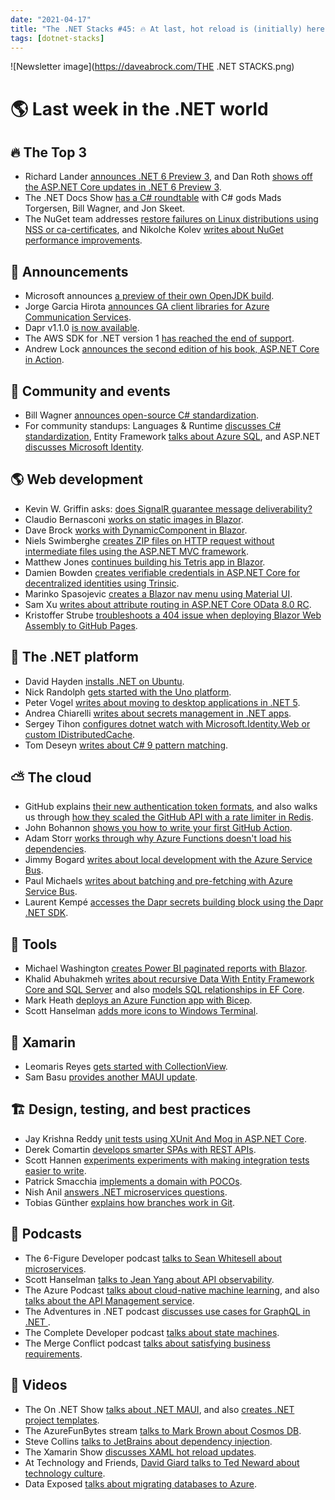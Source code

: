 ```yaml
---
date: "2021-04-17"
title: "The .NET Stacks #45: 🔥 At last, hot reload is (initially) here"
tags: [dotnet-stacks]
---
```


![Newsletter image](https://daveabrock.com/THE .NET STACKS.png)



# 🌎 Last week in the .NET world

## 🔥 The Top 3

- Richard Lander [announces .NET 6 Preview 3](https://devblogs.microsoft.com/dotnet/announcing-net-6-preview-3), and Dan Roth [shows off the ASP.NET Core updates in .NET 6 Preview 3](https://devblogs.microsoft.com/aspnet/asp-net-core-updates-in-net-6-preview-3).
- The .NET Docs Show [has a C# roundtable](https://www.youtube.com/watch?v=U6cwOzUqjxY) with C# gods Mads Torgersen, Bill Wagner, and Jon Skeet.
- The NuGet team addresses [restore failures on Linux distributions using NSS or ca-certificates](https://devblogs.microsoft.com/nuget/net-5-nuget-restore-failures-on-linux-distributions-using-nss-or-ca-certificates), and Nikolche Kolev [writes about NuGet performance improvements](https://devblogs.microsoft.com/visualstudio/performance-improvements-in-nuget).

## 📢 Announcements

- Microsoft announces [a preview of their own OpenJDK build](https://devblogs.microsoft.com/java/announcing-preview-of-microsoft-build-of-openjdk).
- Jorge Garcia Hirota [announces GA client libraries for Azure Communication Services](https://devblogs.microsoft.com/azure-sdk/communication-services-ga).
- Dapr v1.1.0 [is now available](https://blog.dapr.io/posts/2021/04/02/dapr-v1.1.0-is-now-available/).
- The AWS SDK for .NET version 1 [has reached the end of support](https://aws.amazon.com/blogs/developer/aws-sdk-for-net-version-1-has-reached-the-end-of-support/).
- Andrew Lock [announces the second edition of his book, ASP.NET Core in Action](https://andrewlock.net/my-new-book-aspnetcore-in-action-2e-is-available-now/).
  
## 📅 Community and events

- Bill Wagner [announces open-source C# standardization](https://devblogs.microsoft.com/dotnet/announcing-open-source-c-standardization-standards).
- For community standups: Languages & Runtime [discusses C# standardization](https://www.youtube.com/watch?v=Rksr7XzyOPA), Entity Framework [talks about Azure SQL](https://www.youtube.com/watch?v=GhIhwCafilk), and ASP.NET [discusses Microsoft Identity](https://www.youtube.com/watch?v=kF-su6ejbBI).

## 🌎 Web development

- Kevin W. Griffin asks: [does SignalR guarantee message deliverability?](https://consultwithgriff.com/signalr-message-guarantee-deliverability/)
- Claudio Bernasconi [works on static images in Blazor](https://www.claudiobernasconi.ch/2021/04/07/blazor-static-images/).
- Dave Brock [works with DynamicComponent in Blazor](https://daveabrock.com/2021/04/08/blazor-dynamic-component).
- Niels Swimberghe [creates ZIP files on HTTP request without intermediate files using the ASP.NET MVC framework](https://swimburger.net/blog/dotnet/create-zip-files-on-http-request-without-intermediate-files-using-aspdotnet-mvc-framework).
- Matthew Jones [continues building his Tetris app in Blazor](https://exceptionnotfound.net/tetris-in-blazor-part-3-tetrominos/).
- Damien Bowden [creates verifiable credentials in ASP.NET Core for decentralized identities using Trinsic](https://damienbod.com/2021/04/05/creating-verifiable-credentials-in-asp-net-core-for-decentralized-identities-using-trinsic/).
- Marinko Spasojevic [creates a Blazor nav menu using Material UI](https://code-maze.com/creating-blazor-material-navigation-menu/).
- Sam Xu [writes about attribute routing in ASP.NET Core OData 8.0 RC](https://devblogs.microsoft.com/odata/attribute-routing-in-asp-net-core-odata-8-0-rc).
- Kristoffer Strube [troubleshoots a 404 issue when deploying Blazor Web Assembly to GitHub Pages](https://blog.elmah.io/blazor-wasm-404-error-and-fix-for-github-pages/).

## 🥅 The .NET platform

- David Hayden [installs .NET on Ubuntu](https://www.davidhayden.me/blog/install-net5-on-ubuntu-20-04).
- Nick Randolph [gets started with the Uno platform](https://nicksnettravels.builttoroam.com/getting-started-uno-platform/).
- Peter Vogel [writes about moving to desktop applications in .NET 5](https://www.telerik.com/blogs/moving-to-desktop-applications-dotnet-core-dotnet-5).
- Andrea Chiarelli [writes about secrets management in .NET apps](https://auth0.com/blog/secret-management-in-dotnet-applications/).
- Sergey Tihon [configures dotnet watch with Microsoft.Identity.Web or custom IDistributedCache](https://sergeytihon.com/2021/04/05/dotnet-watch-with-microsoft-identity-web-or-custom-idistributedcache/).
- Tom Deseyn [writes about C# 9 pattern matching](https://developers.redhat.com/blog/2021/04/06/c-9-pattern-matching/).

## ⛅ The cloud

- GitHub explains [their new authentication token formats](https://github.blog/2021-04-05-behind-githubs-new-authentication-token-formats/), and also walks us through [how they scaled the GitHub API with a rate limiter in Redis](https://github.blog/2021-04-05-how-we-scaled-github-api-sharded-replicated-rate-limiter-redis/).
- John Bohannon [shows you how to write your first GitHub Action](https://devblogs.microsoft.com/devops/building-your-first-github-action).
- Adam Storr [works through why Azure Functions doesn't load his dependencies](https://adamstorr.azurewebsites.net/blog/azure-functions-not-loading-my-dependencies-what-have-i-missed).
- Jimmy Bogard [writes about local development with the Azure Service Bus](https://jimmybogard.com/local-development-with-azure-service-bus/).
- Paul Michaels [writes about batching and pre-fetching with Azure Service Bus](https://www.pmichaels.net/2021/04/03/service-bus-batching-and-pre-fetch/).
- Laurent Kempé [accesses the Dapr secrets building block using the Dapr .NET SDK](https://laurentkempe.com/2021/04/06/accessing-dapr-secrets-building-block-using-dapr-dotnet-sdk/).

## 🔧 Tools

- Michael Washington [creates Power BI paginated reports with Blazor](https://blazorhelpwebsite.com/ViewBlogPost/49).
- Khalid Abuhakmeh [writes about recursive Data With Entity Framework Core and SQL Server](https://khalidabuhakmeh.com/recursive-data-with-entity-framework-core-and-sql-server) and also [models SQL relationships in EF Core](https://khalidabuhakmeh.com/modeling-most-sql-relationships-in-entity-framework-core).
- Mark Heath [deploys an Azure Function app with Bicep](https://markheath.net/post/azure-functions-bicep).
- Scott Hanselman [adds more icons to Windows Terminal](https://www.hanselman.com/blog/take-your-windows-terminal-and-powershell-to-the-next-level-with-terminal-icons).

## 📱 Xamarin

- Leomaris Reyes [gets started with CollectionView](https://blog.logrocket.com/getting-started-with-collectionview-in-xamarin-forms/).
- Sam Basu [provides another MAUI update](https://www.telerik.com/blogs/sands-of-maui-issue-3).

## 🏗 Design, testing, and best practices

- Jay Krishna Reddy [unit tests using XUnit And Moq in ASP.NET Core](https://www.c-sharpcorner.com/article/unit-testing-using-xunit-and-moq-in-asp-net-core/).
- Derek Comartin [develops smarter SPAs with REST APIs](https://codeopinion.com/smarter-single-page-application-with-a-rest-api/).
- Scott Hannen [experiments experiments with making integration tests easier to write](https://scotthannen.org/blog/2021/04/07/integration-test-experiment-1.html).
- Patrick Smacchia [implements a domain with POCOs](https://blog.ndepend.com/implementing-a-domain-with-poco-plain-old-clr-objects/).
- Nish Anil [answers .NET microservices questions](https://devblogs.microsoft.com/aspnet/your-top-dotnet-microservices-questions-answered).
- Tobias Günther [explains how branches work in Git](https://stackoverflow.blog/2021/04/05/a-look-under-the-hood-how-branches-work-in-git/).

## 🎤 Podcasts

- The 6-Figure Developer podcast [talks to Sean Whitesell about microservices](https://6figuredev.com/podcast/episode-190-microservices-with-sean-whitesell/).
- Scott Hanselman [talks to Jean Yang about API observability](https://hanselminutes.simplecast.com/episodes/jean-yang-KS0GgL4x).
- The Azure Podcast [talks about cloud-native machine learning](http://azpodcast.azurewebsites.net/post/Episode-371-Cloud-Native-Machine-Learning), and also [talks about the API Management service](http://azpodcast.azurewebsites.net/post/Episode-372-API-Management).
- The Adventures in .NET podcast [discusses use cases for GraphQL in .NET
](https://devchat.tv/adventures-in-dotnet/net-063-use-cases-for-graphql-in-net/).
- The Complete Developer podcast [talks about state machines](https://completedeveloperpodcast.com/state-machines/).
- The Merge Conflict podcast [talks about satisfying business requirements](https://www.mergeconflict.fm/248).

## 🎥 Videos

- The On .NET Show [talks about .NET MAUI](https://channel9.msdn.com/Shows/On-NET/A-Journey-to-NET-MAUI), and also [creates .NET project templates](https://www.youtube.com/watch?v=H_pqfeRgTYw).
- The AzureFunBytes stream [talks to Mark Brown about Cosmos DB](https://devblogs.microsoft.com/devops/azurefunbytes-intro-to-cosmos-db-with-mark-brown).
- Steve Collins [talks to JetBrains about dependency injection](https://blog.jetbrains.com/dotnet/2021/04/09/net-5-dependency-injection-webinar-recording/).
- The Xamarin Show [discusses XAML hot reload updates](https://channel9.msdn.com/Shows/XamarinShow/XAML-Hot-Reload-Updates--Xamarin-Show).
- At Technology and Friends, [David Giard talks to Ted Neward about technology culture](https://www.davidgiard.com/2021/04/05/TedNewardOnTechnologyCulture.aspx).
- Data Exposed [talks about migrating databases to Azure](https://channel9.msdn.com/Shows/Data-Exposed/Get-Started-with-the-New-Database-Migration-Guides-to-Migrate-Your-Databases-to-Azure).
